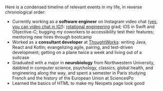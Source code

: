 Here is a condensed timeline of relevant events in my life, in reverse chronological order:

- Currently working as a **software engineer** on Instagram video chat ([yes, you can video chat in IG!](https://about.instagram.com/blog/announcements/introducing-instagram-video-chat-and-more)): [rotational engineering](https://www.facebook.com/careers/life/facebooks-rotational-engineering-program) grad; iOS in Swift and Objective-C; bugging my coworkers to accessibility test their features; mentoring new hires through bootcamp
- Worked as a **consultant developer** at [ThoughtWorks](https://www.thoughtworks.com/): writing Java, React and Kotlin; evangelizing agile, pairing, and test-driven development; getting on a plane twice a week and living out of a suitcase
- Graduated with a major in **neurobiology** from Northwestern University, dabbled in computer science, psychology, classics, global health, and engineering along the way, and spent a semester in Paris studying French and the history of the European Union at SciencesPo
- Learned the basics of HTML to make my Neopets page look good